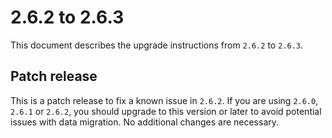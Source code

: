 # 2.6.2 to 2.6.3

This document describes the upgrade instructions from `2.6.2` to `2.6.3`.

## Patch release
This is a patch release to fix a known issue in `2.6.2`. If you are using `2.6.0`, `2.6.1` or `2.6.2`, you should upgrade to this version or later to avoid potential issues with data migration. No additional changes are necessary.

